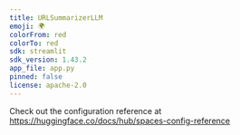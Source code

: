 ```yaml
---
title: URLSummarizerLLM
emoji: 🌍
colorFrom: red
colorTo: red
sdk: streamlit
sdk_version: 1.43.2
app_file: app.py
pinned: false
license: apache-2.0
---
```


Check out the configuration reference at https://huggingface.co/docs/hub/spaces-config-reference
